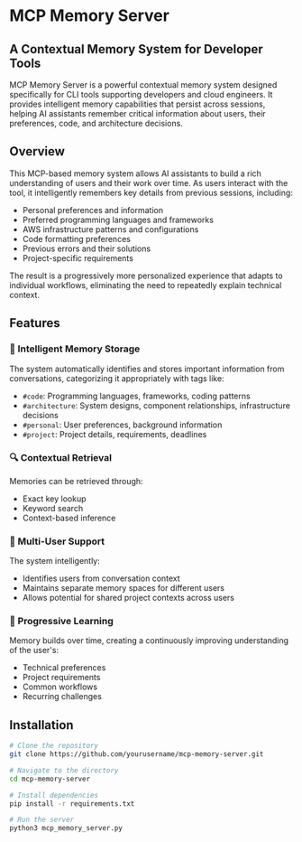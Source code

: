 # MCP Memory Server

## A Contextual Memory System for Developer Tools

MCP Memory Server is a powerful contextual memory system designed specifically for CLI tools supporting developers and cloud engineers. It provides intelligent memory capabilities that persist across sessions, helping AI assistants remember critical information about users, their preferences, code, and architecture decisions.



## Overview

This MCP-based memory system allows AI assistants to build a rich understanding of users and their work over time. As users interact with the tool, it intelligently remembers key details from previous sessions, including:

- Personal preferences and information
- Preferred programming languages and frameworks
- AWS infrastructure patterns and configurations
- Code formatting preferences
- Previous errors and their solutions
- Project-specific requirements

The result is a progressively more personalized experience that adapts to individual workflows, eliminating the need to repeatedly explain technical context.

## Features

### 🧠 Intelligent Memory Storage

The system automatically identifies and stores important information from conversations, categorizing it appropriately with tags like:
- `#code`: Programming languages, frameworks, coding patterns
- `#architecture`: System designs, component relationships, infrastructure decisions
- `#personal`: User preferences, background information
- `#project`: Project details, requirements, deadlines

### 🔍 Contextual Retrieval

Memories can be retrieved through:
- Exact key lookup
- Keyword search
- Context-based inference

### 👥 Multi-User Support

The system intelligently:
- Identifies users from conversation context
- Maintains separate memory spaces for different users
- Allows potential for shared project contexts across users

### 🔄 Progressive Learning

Memory builds over time, creating a continuously improving understanding of the user's:
- Technical preferences
- Project requirements
- Common workflows
- Recurring challenges

## Installation

```bash
# Clone the repository
git clone https://github.com/yourusername/mcp-memory-server.git

# Navigate to the directory
cd mcp-memory-server

# Install dependencies
pip install -r requirements.txt

# Run the server
python3 mcp_memory_server.py
